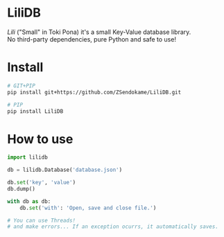 # LiliDB
*Lili* ("Small" in Toki Pona) it's a small Key-Value database library.<br>
No third-party dependencies, pure Python and safe to use!<br>

# Install
```sh
# GIT+PIP
pip install git+https://github.com/ZSendokame/LiliDB.git

# PIP
pip install LiliDB
```

# How to use
```py
import lilidb

db = lilidb.Database('database.json')

db.set('key', 'value')
db.dump()

with db as db:
    db.set('with': 'Open, save and close file.')

# You can use Threads!
# and make errors... If an exception ocurrs, it automatically saves.
```